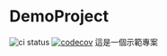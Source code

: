 # DemoProject

![ci status](https://github.com/duoduo0123/DemoProject/actions/workflows/ci.yml/badge.svg)
[![codecov](https://codecov.io/gh/duoduo0123/DemoProject/branch/master/graph/badge.svg?token=KVMXFL29WH)](https://codecov.io/gh/duoduo0123/DemoProject)
這是一個示範專案

